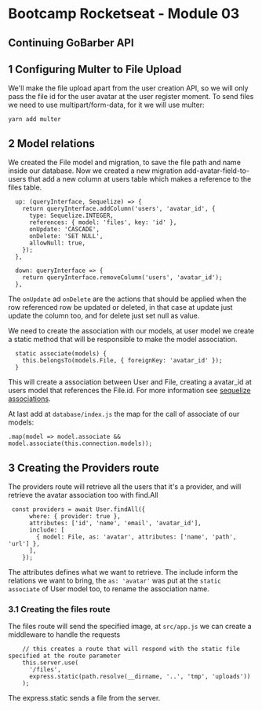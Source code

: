 # Bootcamp Rocketseat - Module 03

## Continuing GoBarber API

## 1 Configuring Multer to File Upload

We'll make the file upload apart from the user creation API, so we will only pass the file id for the user avatar at the user register moment. To send files we need to use multipart/form-data, for it we will use multer:

    yarn add multer

## 2 Model relations

We created the File model and migration, to save the file path and name inside our database. Now we created a new migration add-avatar-field-to-users that add a new column at users table which makes a reference to the files table.

```JS
  up: (queryInterface, Sequelize) => {
    return queryInterface.addColumn('users', 'avatar_id', {
      type: Sequelize.INTEGER,
      references: { model: 'files', key: 'id' },
      onUpdate: 'CASCADE',
      onDelete: 'SET NULL',
      allowNull: true,
    });
  },

  down: queryInterface => {
    return queryInterface.removeColumn('users', 'avatar_id');
  },
```

The `onUpdate` ad `onDelete` are the actions that should be applied when the row referenced row be updated or deleted, in that case at update just update the column too, and for delete just set null as value.

We need to create the association with our models, at user model we create a static method that will be responsible to make the model association.

```JS
  static associate(models) {
    this.belongsTo(models.File, { foreignKey: 'avatar_id' });
  }
```
This will create a association between User and File, creating a avatar_id at users model that references the File.id. For more information see [sequelize associations](https://sequelize.org/master/manual/associations.html).

At last add at `database/index.js` the map for the call of associate of our models:

```JS
.map(model => model.associate && model.associate(this.connection.models));
```
## 3 Creating the Providers route

The providers route will retrieve all the users that it's a provider, and will retrieve the avatar association too with find.All

```JS
 const providers = await User.findAll({
      where: { provider: true },
      attributes: ['id', 'name', 'email', 'avatar_id'],
      include: [
        { model: File, as: 'avatar', attributes: ['name', 'path', 'url'] },
      ],
    });
```

The attributes defines what we want to retrieve. The include inform the relations we want to bring, the `as: 'avatar'` was put at the `static associate` of User model too, to rename the association name.

### 3.1 Creating the files route

The files route will send the specified image, at `src/app.js` we can create a middleware to handle the requests

```JS
    // this creates a route that will respond with the static file specified at the route parameter
    this.server.use(
      '/files',
      express.static(path.resolve(__dirname, '..', 'tmp', 'uploads'))
    );
```

The express.static sends a file from the server.
